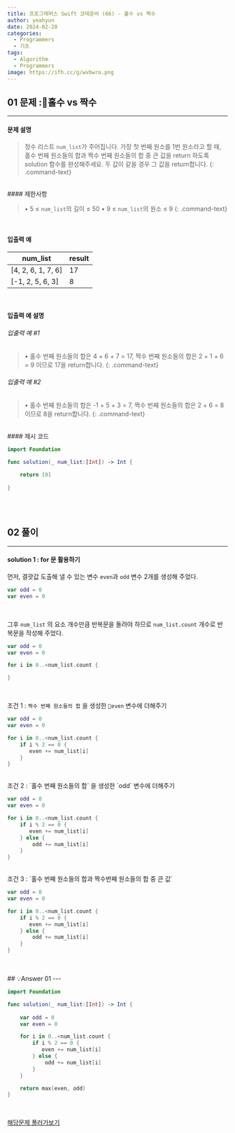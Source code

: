 ```yaml
---
title: 프로그래머스 Swift 코테준비 (66) - 홀수 vs 짝수
author: yeahyun
date: 2024-02-20
categories:
  - Programmers
  - 기초
tags:
  - Algorithm
  - Programmers
image: https://ifh.cc/g/wvbwro.png
---
```

## 01 문제 :홀수 vs 짝수

---
#### 문제 설명

>정수 리스트 `num_list`가 주어집니다. 가장 첫 번째 원소를 1번 원소라고 할 때, 홀수 번째 원소들의 합과 짝수 번째 원소들의 합 중 큰 값을 return 하도록 solution 함수를 완성해주세요. 두 값이 같을 경우 그 값을 return합니다.
{: .command-text}

<BR>
#### 제한사항

>• 5 ≤ `num_list`의 길이 ≤ 50
>• 9 ≤ `num_list`의 원소 ≤ 9
{: .command-text}
<BR>

#### 입출력 예

|num_list|result|
|---|---|
|[4, 2, 6, 1, 7, 6]|17|
|[-1, 2, 5, 6, 3]|8|

<BR>

#### 입출력 예 설명

###### 입출력 예 #1

>• 홀수 번째 원소들의 합은 4 + 6 + 7 = 17, 짝수 번째 원소들의 합은 2 + 1 + 6 = 9 이므로 17을 return합니다.
{: .command-text}

###### 입출력 예 #2

>• 홀수 번째 원소들의 합은 -1 + 5 + 3 = 7, 짝수 번째 원소들의 합은 2 + 6 = 8 이므로 8을 return합니다.
{: .command-text}



<br>
#### 제시 코드

```swift
import Foundation

func solution(_ num_list:[Int]) -> Int {
    
	return [0]
    
}
```

<br>
<br>

## 02 풀이 
---

#### solution 1 : for 문 활용하기

먼저, 결괏값 도출해 낼 수 있는 변수 `even`과 `odd` 변수 2개를 생성해 주었다.

```swift
var odd = 0
var even = 0
```
<br>

그후 `num_list` 의 요소 개수만큼 반복문을 돌려야 하므로 `num_list.count` 개수로 반복문을 작성해 주었다.

```swift
var odd = 0
var even = 0

for i in 0..<num_list.count {

}
```

<br>

조건 1 : `짝수 번째 원소들의 합` 을 생성한 `even` 변수에 더해주기
```swift
var odd = 0
var even = 0

for i in 0..<num_list.count {
	if i % 2 == 0 {
	   even += num_list[i]
	}
}
```
<br>
조건 2 : `홀수 번째 원소들의 합` 을 생성한 `odd` 변수에 더해주기

```swift
var odd = 0
var even = 0

for i in 0..<num_list.count {
	if i % 2 == 0 {
	   even += num_list[i]
	} else {
		odd += num_list[i]
	}
}
```
<br>
조건 3 : `홀수 번째 원소들의 합과 짝수번째 원소들의 합 중 큰 값` 

```swift
var odd = 0
var even = 0

for i in 0..<num_list.count {
	if i % 2 == 0 {
	   even += num_list[i]
	} else {
		odd += num_list[i]
	}
}


```
<br>
<br>
## 💡Answer 01
---

```swift
import Foundation

func solution(_ num_list:[Int]) -> Int {
    
    var odd = 0
    var even = 0

    for i in 0..<num_list.count {
        if i % 2 == 0 {
           even += num_list[i]
        } else {
            odd += num_list[i]
        }
    }

    return max(even, odd)   
}
```


<br>

[해당문제 풀러가보기](https://school.programmers.co.kr/learn/courses/30/lessons/181887)